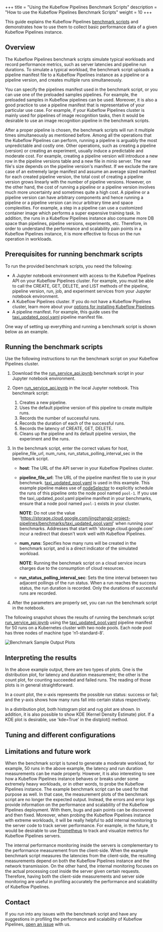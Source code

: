 +++
title = "Using the Kubeflow Pipelines Benchmark Scripts"
description = "How to use the Kubeflow Pipelines Benchmark Scripts"
weight = 10
+++

This guide explains the Kubeflow Pipelines [benchmark scripts](https://github.com/kubeflow/pipelines/tree/master/tools/benchmarks)
and demonstrates how to use them to collect basic performance data of a given
Kubeflow Pipelines instance.

## Overview

The Kubeflow Pipelines benchmark scripts simulate typical workloads and record
performance metrics, such as server latencies and pipeline run durations. To simulate a typical workload, the benchmark script uploads a pipeline
manifest file to a Kubeflow Pipelines instance as a pipeline or
a pipeline version, and creates multiple runs simultaneously.

You can specify the pipelines manifest used in the benchmark script, or you can
use one of the preloaded samples pipelines. For example, the preloaded samples
in Kubeflow pipelines can be used.
Moreover, it is also a good practice to use a pipeline manifest that is representative of your particular use case. For example, if your Kubeflow Pipelines cluster is mainly used for pipelines of image recognition tasks, then it would be desirable to use an image recognition pipeline in the benchmark scripts.

After a proper pipeline is chosen, the benchmark scripts will run it multiple
times simultaneously as mentioned before. Among all the operations that the Kubeflow
Pipelines can perform, running a pipeline is arguably the most unpredictable and
costly one. Other operations, such as creating a pipeline (version) or creating an
experiment, usually induce a predictable and moderate cost. For example, creating a
pipeline version will introduce a new row in the pipeline versions table and a new
file in minio server. The new file's size depends on the pipeline version's
manifest. If we exclude the rare case of an extremely large manifest and assume
an average sized manifest for each created pipeline version, the total cost of
creating a pipeline version grows linearly with the number of pipeline versions.
However, on the other hand, the cost of running a pipeline or a pipeline version
involves much more uncertainty and sometimes quite a high cost. A pipeline or a
pipeline version can have arbitrary components and hence running a pipeline or a
pipeline version can incur arbitrary time and space complexities. For example, a step
in a pipeline can use a customized container image which performs a super
expensive training task. In addition, the runs in a Kubeflow Pipelines instance
also consume more DB space than pipelines, pipeline versions, experiments, etc.
Therefore, in order to understand the performance and scalability pain points in
a Kubeflow Pipelines instance, it is more effective to focus on the run operation
in workloads.

## Prerequisites for running benchmark scripts

To run the provided benchmark scripts, you need the following:

*  A Jupyter notebook environment with access to the Kubeflow Pipelines API on
   your Kubeflow Pipelines cluster. For example, you must be able to call the
   CREATE, GET, DELETE, and LIST methods of the pipeline, pipeline version,
   run, job, and experiment services from your Jupyter notebook environment.
*  A Kubeflow Pipelines cluster. If you do not have a Kubeflow Pipelines
   cluster, learn more about your [options for installing Kubeflow
   Pipelines](/docs/pipelines/installation/overview/).
*  A pipeline manifest. For example, this guide uses the
   [taxi_updated_pool.yaml](https://storage.googleapis.com/jingzhangjz-project-pipelines/benchmarks/taxi_updated_pool.yaml)
   pipeline manifest file.

One way of setting up everything and running a benchmark script is shown below
as an example.

## Running the benchmark scripts

Use the following instructions to run the benchmark script on your Kubeflow
Pipelines cluster.

1. Download the the [run_service_api.ipynb](https://github.com/jingzhang36/pipelines/blob/different_tools/tools/benchmarks/run_service_api.ipynb)
   benchmark script in your Jupyter notebook environment.
1. Open [run_service_api.ipynb](https://github.com/jingzhang36/pipelines/blob/different_tools/tools/benchmarks/run_service_api.ipynb)
   in the local Jupyter notebook. This benchmark script:

   1. Creates a new pipeline.
   1. Uses the default pipeline version of this pipeline to create multiple runs.
   1. Records the number of successful runs.
   1. Records the duration of each of the successful runs.
   1. Records the latency of CREATE, GET, DELETE.
   1. Cleans up the pipeline and its default pipeline version, the experiment and the runs.

1. In the benchmark script, enter the correct values for host,
   pipeline_file_url, num_runs, run_status_polling_interval_sec in the
   benchmark script.

   * **host**: The URL of the API server in your Kubeflow Pipelines cluster.

   * **pipeline_file_url**: The URL of the pipeline manifest file to use in
     your benchmark.
     [taxi_updated_pool.yaml](https://storage.googleapis.com/jingzhangjz-project-pipelines/benchmarks/taxi_updated_pool.yaml)
     is used in this example. This example pipeline makes use of
     [nodeSelector](https://kubernetes.io/docs/concepts/scheduling-eviction/assign-pod-node/#nodeselector)
     to explicitly schedule the runs of this pipeline onto the node pool named `pool-1`. If you use the taxi_updated_pool.yaml pipeline manifest in your benchmarks, ensure that a node pool named `pool-1` exists in your cluster.

     **NOTE**: Do not use the value 'https://storage.cloud.google.com/jingzhangjz-project-pipelines/benchmarks/taxi_updated_pool.yaml'
     when running your benchmarks. Addresses that start with
     'storage.cloud.google.com' incur a redirect that doesn't work well with
     Kubeflow Pipelines.

   * **num_runs**: Specifies how many runs will be created in the benchmark script,
     and is a direct indicator of the simulated workload.

     **NOTE**: Running the benchmark script on a cloud
     service incurs charges due to the consumption of cloud resources.

   * **run_status_polling_interval_sec**: Sets the time interval between two
     adjacent pollings of the run status. When a run reaches the success status, the
     run duration is recorded. Only the durations of successful runs are recorded.

1. After the parameters are properly set, you can run the
   benchmark script in the notebook.

The following snapshot shows the results of running the benchmark script
[run_service_api.ipynb](https://github.com/jingzhang36/pipelines/blob/different_tools/tools/benchmarks/run_service_api.ipynb)
using the [taxi_updated_pool.yaml](https://storage.googleapis.com/jingzhangjz-project-pipelines/benchmarks/taxi_updated_pool.yaml)
pipeline manifest for 50 runs on a Kubernetes cluster with two node pools.
Each node pool has three nodes of machine type 'n1-standard-8'.

<img src="/docs/images/benchmark-snapshot-1.png"
alt="Benchmark Sample Output Plots"
class="mt-3 mb-3 border border-info rounded">

## Interpreting the results

In the above example output, there are two types of plots. One is the
distribution plot, for latency and duration measurement; the other is the count
plot, for counting succeeded and failed runs. The reading of those plots is in
general straightforward.

In a count plot, the x-axis represents the possible run status: success or fail;
and the y-axis shows how many runs fall into certain status respectively.

In a distribution plot, both histogram plot and rug plot are shown. In addition,
it is also possible to show KDE (Kernel Density Estimate) plot. If a KDE plot is
desirable, use 'kde=True' in the distplot() method.

## Tuning and different configurations



## Limitations and future work

When the benchmark script is tuned to generate a moderate workload, for example, 50
runs in the above example, the latency and run duration measurements can be
made properly. However, it is also interesting to see how a Kubeflow Pipelines
instance behaves or breaks under some extremely heavy workloads, or in
other words, to probe the Kubeflow Pipelines instance. The example benchmark
script can be used for that purpose as well. In that case, the measurement plots
of the benchmark script are no longer the expected output. Instead, the errors
and error logs provide information on the performance and scalability of the
Kubeflow Pipelines deployment. With them, bugs and pain points can be discovered and then fixed. Moreover, when probing the
Kubeflow Pipelines instance with extreme workloads, it will be really helpful
to add internal monitoring to the server code to track server performance.
For example, in the future, it would be desirable to use [Prometheus](https://prometheus.io/)
to track and visualize metrics for Kubeflow Pipelines servers.

The internal performance monitoring inside the servers is complementary to the
performance measurement from the client-side. When the example benchmark script
measures the latencies from the client-side, the resulting measurements depend
on both the Kubeflow Pipelines instance and the network transmission. On the
other hand, the internal monitoring focuses on the actual processing cost inside
the server given certain requests. Therefore, having both the client-side
measurements and server side monitoring are useful in profiling accurately the
performance and scalability of Kubeflow Pipelines.

## Contact

If you run into any issues with the benchmark script and have any suggestions in
profiling the performance and scalability of Kubeflow Pipelines, [open an
issue](https://github.com/kubeflow/pipelines/issues/new) with us.